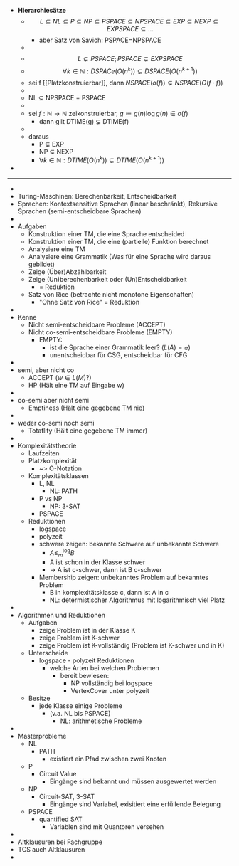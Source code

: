 - **Hierarchiesätze**
	- $$L\subseteq NL\subseteq P\subseteq NP\subseteq PSPACE\subseteq NPSPACE\subseteq EXP\subseteq NEXP\subseteq EXPSPACE\subseteq...$$
		- aber Satz von Savich: PSPACE=NPSPACE
	-
	- $$L\subsetneq PSPACE;PSPACE\subsetneq EXPSPACE$$
	- $$\forall k\in\mathbb{N}:DSPACe\left(O\left(n^{k}\right)\right)\subsetneq DSPACE\left(O\left(n^{k+1}\right)\right)$$
	- sei f [[Platzkonstruierbar]], dann $NSPACE\left(o\left(f\right)\right)\subsetneq NSPACE\left(O\left(f\cdot f\right)\right)$
	-
	- NL $\subsetneq$ NPSPACE = PSPACE
	-
	- sei $f:\mathbb{N}\rightarrow\mathbb{N}$ zeikonstruierbar, $g\coloneqq g\left(n\right)\log g\left(n\right)\in o\left(f\right)$
		- dann gilt DTIME(g) $\subsetneq$ DTIME(f)
	-
	- daraus
		- P $\subsetneq$ EXP
		- NP $\subsetneq$ NEXP
		- $\forall k\in\mathbb{N}:DTIME\left(O\left(n^{k}\right)\right)\subsetneq DTIME\left(O\left(n^{k+1}\right)\right)$
-
- ---
-
- Turing-Maschinen: Berechenbarkeit, Entscheidbarkeit
- Sprachen: Kontextsensitive Sprachen (linear beschränkt), Rekursive Sprachen (semi-entscheidbare Sprachen)
-
- Aufgaben
	- Konstruktion einer TM, die eine Sprache entscheided
	- Konstruktion einer TM, die eine (partielle) Funktion berechnet
	- Analysiere eine TM
	- Analysiere eine Grammatik (Was für eine Sprache wird daraus gebildet)
	- Zeige (Über)Abzählbarkeit
	- Zeige (Un)berechenbarkeit oder (Un)Entscheidbarkeit
		- = Reduktion
	- Satz von Rice (betrachte nicht monotone Eigenschaften)
		- "Ohne Satz von Rice" = Reduktion
-
- Kenne
	- Nicht semi-entscheidbare Probleme (ACCEPT)
	- Nicht co-semi-entscheidbare Probleme (EMPTY)
		- EMPTY:
			- ist die Sprache einer Grammatik leer? ($L\left(A\right)=\varnothing$)
			- unentscheidbar für CSG, entscheidbar für CFG
-
- semi, aber nicht co
	- ACCEPT ($w\in L\left(M\right)$?)
	- HP (Hält eine TM auf Eingabe w)
-
- co-semi aber nicht semi
	- Emptiness (Hält eine gegebene TM nie)
-
- weder co-semi noch semi
	- Totatlity (Hält eine gegebene TM immer)
-
- Komplexitätstheorie
	- Laufzeiten
	- Platzkomplexität
		- ~> O-Notation
	- Komplexitätsklassen
		- L, NL
			- NL: PATH
		- P vs NP
			- NP: 3-SAT
		- PSPACE
	- Reduktionen
		- logspace
		- polyzeit
		- schwere zeigen: bekannte Schwere auf unbekannte Schwere
			- $A\leq_{m}^{\log}B$
			- A ist schon in der Klasse schwer
			- -> A ist c-schwer, dann ist B c-schwer
		- Membership zeigen: unbekanntes Problem auf bekanntes Problem
			- B in komplexitätsklasse c, dann ist A in c
			- NL: determistischer Algorithmus mit logarithmisch viel Platz
-
- Algorithmen und Reduktionen
	- Aufgaben
		- zeige Problem ist in der Klasse K
		- zeige Problem ist K-schwer
		- zeige Problem ist K-vollständig (Problem ist K-schwer und in K)
	- Unterscheide
		- logspace - polyzeit Reduktionen
			- welche Arten bei welchen Problemen
				- bereit bewiesen:
					- NP vollständig bei logspace
					- VertexCover unter polyzeit
	- Besitze
		- jede Klasse einige Probleme
			- (v.a. NL bis PSPACE)
				- NL: arithmetische Probleme
-
- Masterprobleme
	- NL
		- PATH
			- existiert ein Pfad zwischen zwei Knoten
	- P
		- Circuit Value
			- Eingänge sind bekannt und müssen ausgewertet werden
	- NP
		- Circuit-SAT, 3-SAT
			- Eingänge sind Variabel, exisitiert eine erfüllende Belegung
	- PSPACE
		- quantified SAT
			- Variablen sind mit Quantoren versehen
-
- Altklausuren bei Fachgruppe
- TCS auch Altklausuren
-